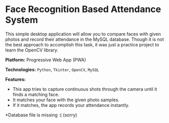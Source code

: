 # Face Recognition Based Attendance System

This simple desktop application will allow you to compare faces with given photos and record their attendance in the MySQL database. Though it is not the best approach to accomplish this task, it was just a practice project to learn the OpenCV library.

**Platform:** Progressive Web App (PWA)

**Technologies:** `Python`, `Tkinter`, `OpenCV`, `MySQL`

**Features:**
- This app tries to capture continuous shots through the camera until it finds a matching face.
- It matches your face with the given photo samples.
- If it matches, the app records your attendance instantly.

*Database file is missing :( (sorry)
